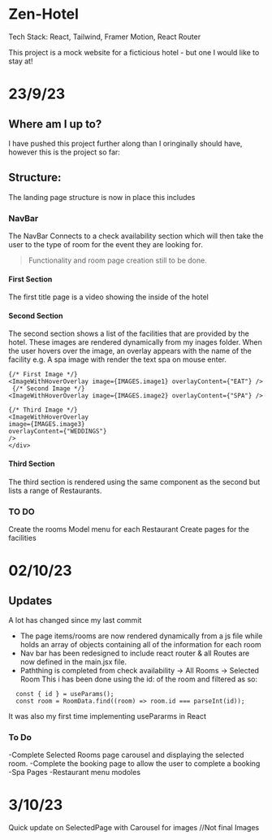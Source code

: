 # Zen-Hotel

Tech Stack:
React,
Tailwind,
Framer Motion,
React Router

This project is a mock website for a ficticious hotel - but one I would like to stay at!


# 23/9/23
## Where am I up to? 

I have pushed this project further along than I oringinally should have, however this is the project so far:

## Structure:
The landing page structure is now in place this includes
### NavBar
The NavBar Connects to a check availability section which will then take the user to the type of room for the event they are looking for.
> Functionality and room page creation still to be done.

#### First Section
The first title page is a video showing the inside of the hotel

#### Second Section
The second section shows a list of the facilities that are provided by the hotel. These images are rendered dynamically from my inages folder. When the user hovers over the image, 
an overlay appears with the name of the facility e.g. A spa image with render the text spa on mouse enter.

```<div className="flex h-screen items-center">
{/* First Image */}
<ImageWithHoverOverlay image={IMAGES.image1} overlayContent={"EAT"} />
 {/* Second Image */}
<ImageWithHoverOverlay image={IMAGES.image2} overlayContent={"SPA"} />

{/* Third Image */}
<ImageWithHoverOverlay
image={IMAGES.image3}
overlayContent={"WEDDINGS"}
/>
</div>
```
#### Third Section

The third section is rendered using the same component as the second but lists a range of Restaurants.



### TO DO

Create the rooms
Model menu for each Restaurant
Create pages for the facilities


# 02/10/23
## Updates

A lot has changed since my last commit 

- The page items/rooms are now rendered dynamically from a js file while holds an array of objects containing all of the information for each room
- Nav bar has been redesigned to include react router & all Routes are now defined in the main.jsx file.
- Paththing is completed from check availability -> All Rooms -> Selected Room This i has been done using the id: of the room and filtered as so:
```
  const { id } = useParams();
  const room = RoomData.find((room) => room.id === parseInt(id));
```
It was also my first time implementing usePararms in React

### To Do
-Complete Selected Rooms page carousel and displaying the selected room.
-Complete the booking page to allow the user to complete a booking
-Spa Pages
-Restaurant menu modoles 


# 3/10/23

Quick update on SelectedPage with Carousel for images //Not final Images

